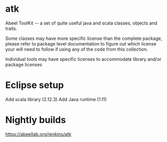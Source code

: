atk
===

Abeel ToolKit -- a set of quite useful java and scala classes, objects and traits.


Some classes may have more specific license than the complete package, please refer to package level documentation to figure out which license your will need to follow if using any of the code from this collection.

Individual tools may have specific licenses to accommodate library and/or package licenses


Eclipse setup
===
Add scala library (2.12.3)
Add Java runtime (1.11)


Nightly builds
===
https://abeellab.org/jenkins/atk